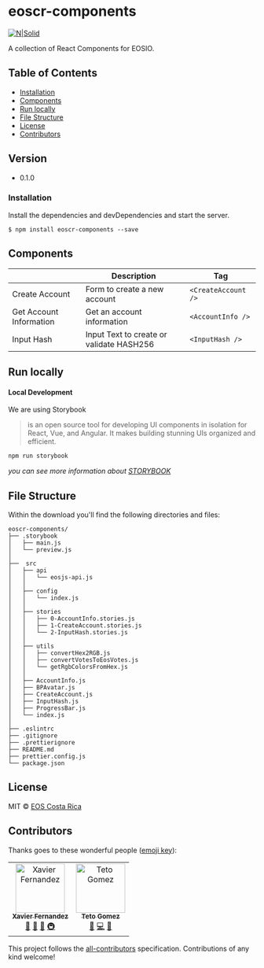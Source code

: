 # eoscr-components

[![N|Solid](https://eoscostarica.io/wp-content/uploads/2019/06/EOSCr-logo.png)](https://eoscostarica.io/)

A collection of React Components for EOSIO.

## Table of Contents

* [Installation](#installation)
* [Components](#components)
* [Run locally](#run-locally)
* [File Structure](#file-structure)
* [License](#license)
* [Contributors](#contributors)

## Version
- 0.1.0

### Installation
Install the dependencies and devDependencies and start the server.

```
$ npm install eoscr-components --save
```

## Components

|                |Description                          |Tag                        |
|----------------|-------------------------------|-----------------------------|
|Create Account | Form to create a new account          |`<CreateAccount />`           |
|Get Account Information| Get an account information          |`<AccountInfo />`           |
|Input Hash | Input Text to create or validate HASH256          |`<InputHash />`           |

## Run locally
#### Local Development

We are using Storybook

> is an open source tool for developing UI
> components in isolation for React, Vue, and Angular.
> It makes building stunning UIs organized and efficient.

```bash
npm run storybook
```

_you can see more information about [STORYBOOK](https://storybook.js.org/)_

## File Structure
Within the download you'll find the following directories and files:

```
eoscr-components/
├── .storybook
│   ├── main.js
│   └── preview.js
│
├──  src
│   ├── api
│   │   └── eosjs-api.js
│   │   
│   ├── config
│   │   └── index.js
│   │   
│   ├── stories
│   │   ├── 0-AccountInfo.stories.js
│   │   ├── 1-CreateAccount.stories.js
│   │   └── 2-InputHash.stories.js
│   │   
│   ├── utils
│   │   ├── convertHex2RGB.js
│   │   ├── convertVotesToEosVotes.js
│   │   └── getRgbColorsFromHex.js
│   │   
│   ├── AccountInfo.js
│   ├── BPAvatar.js
│   ├── CreateAccount.js
│   ├── InputHash.js
│   ├── ProgressBar.js
│   └── index.js
│
├── .eslintrc
├── .gitignore
├── .prettierignore
├── README.md
├── prettier.config.js
└── package.json
```
## License

MIT © [EOS Costa Rica](https://eoscostarica.io)

## Contributors

Thanks goes to these wonderful people ([emoji key](https://github.com/kentcdodds/all-contributors#emoji-key)):
<table>
  <tr>
    <td align="center"><a href="https://github.com/xavier506"><img src="https://avatars0.githubusercontent.com/u/5632966?v=4" width="100px;" alt="Xavier Fernandez"/><br /><sub><b>Xavier Fernandez</b></sub></a><br /><a href="#ideas-xavier506" title="Ideas, Planning, & Feedback">🤔</a> <a href="#blog-xavier506" title="Blogposts">📝</a> <a href="#talk-xavier506" title="Talks">📢</a> <a href="#infra-xavier506" title="Infrastructure (Hosting, Build-Tools, etc)">🚇</a></td>
 <td align="center"><a href="https://github.com/tetogomez">
      <img src="https://avatars3.githubusercontent.com/u/10634375?s=460&v=4" width="100px;" alt="Teto Gomez"/><br /><sub><b>Teto Gomez</b></sub></a><br /><a href="https://github.com/eoscostarica/eosrate/commits?author=tetogomez" title="Ideas, Planning, & Feedback">🤔</a> <a href="https://github.com/eoscostarica/eosrate/commits?author=tetogomez" title="Code">💻</a> <a href="#review-tetogomez" title="Reviewed Pull Requests">👀</a></td>
  </tr>
</table>

This project follows the [all-contributors](https://github.com/kentcdodds/all-contributors) specification. Contributions of any kind welcome!

